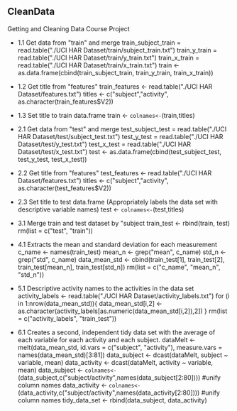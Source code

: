 ## CleanData
Getting and Cleaning Data Course Project


* 1.1 Get data from "train" and merge 
train_subject_train = read.table("./UCI HAR Dataset/train/subject_train.txt")
train_y_train = read.table("./UCI HAR Dataset/train/y_train.txt")
train_x_train = read.table("./UCI HAR Dataset/train/x_train.txt")
train <- as.data.frame(cbind(train_subject_train, train_y_train, train_x_train))
* 1.2 Get title from "features"
train_features <- read.table("./UCI HAR Dataset/features.txt")
titles <- c("subject","activity", as.character(train_features$V2))
* 1.3 Set title to train data.frame
train <- `colnames<-`(train,titles)



* 2.1 Get data from "test" and merge 
test_subject_test = read.table("./UCI HAR Dataset/test/subject_test.txt")
test_y_test = read.table("./UCI HAR Dataset/test/y_test.txt")
test_x_test = read.table("./UCI HAR Dataset/test/x_test.txt")
test <- as.data.frame(cbind(test_subject_test, test_y_test, test_x_test))
* 2.2 Get title from "features"
test_features <- read.table("./UCI HAR Dataset/features.txt")
titles <- c("subject","activity", as.character(test_features$V2))
* 2.3 Set title to test data.frame (Appropriately labels the data set with descriptive variable names)
test <- `colnames<-`(test,titles) 


* 3.1 Merge train and test dataset by "subject
train_test <- rbind(train, test)
rm(list = c("test", "train"))

* 4.1 Extracts the mean and standard deviation for each measurement
c_name <- names(train_test)
mean_n <- grep("mean", c_name)
std_n <- grep("std", c_name)
data_mean_std <- cbind(train_test[1], train_test[2], train_test[mean_n], train_test[std_n])
rm(list = c("c_name", "mean_n", "std_n"))

* 5.1 Descriptive activity names to the activities in the data set
activity_labels <- read.table("./UCI HAR Dataset/activity_labels.txt")
for (i in 1:nrow(data_mean_std)){
  data_mean_std[i,2] <- as.character(activity_labels[as.numeric(data_mean_std[i,2]),2])
}
rm(list = c("activity_labels", "train_test"))

* 6.1 Creates a second, independent tidy data set with the average of each variable for each activity and each subject.
dataMelt <- melt(data_mean_std, id.vars = c("subject", "activity"), measure.vars = names(data_mean_std)[3:81])
data_subject <- dcast(dataMelt, subject ~ variable, mean)
data_activity <- dcast(dataMelt, activity ~ variable, mean)
data_subject <- `colnames<-`(data_subject,c("subject/activity",names(data_subject[2:80])))    #unify column names
data_activity <- `colnames<-`(data_activity,c("subject/activity",names(data_activity[2:80]))) #unify column names
tidy_data_set <- rbind(data_subject, data_activity)

